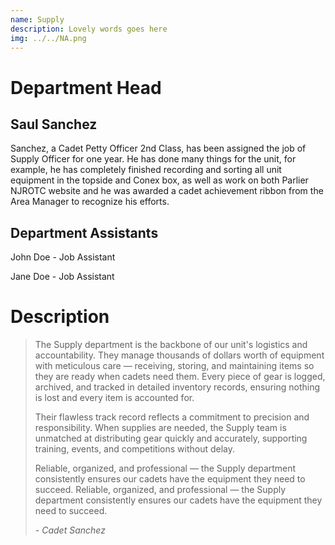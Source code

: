 ```yaml
---
name: Supply
description: Lovely words goes here
img: ../../NA.png
---
```



# Department Head
## Saul Sanchez

<!-- note to self: this renders as a <p> tag -->
Sanchez, a Cadet Petty Officer 2nd Class, has been assigned the job of Supply Officer for one year.  He has done many things for the unit, for example, he has completely finished recording and sorting all unit equipment in the topside and Conex box, as well as work on both Parlier NJROTC website and he was awarded a cadet achievement ribbon from the Area Manager to recognize his efforts.

## Department Assistants
John Doe - Job Assistant

Jane Doe - Job Assistant


# Description

<blockquote>
The Supply department is the backbone of our unit's logistics and accountability. They manage thousands of dollars worth of equipment with meticulous care — receiving, storing, and maintaining items so they are ready when cadets need them. Every piece of gear is logged, archived, and tracked in detailed inventory records, ensuring nothing is lost and every item is accounted for.

Their flawless track record reflects a commitment to precision and responsibility. When supplies are needed, the Supply team is unmatched at distributing gear quickly and accurately, supporting training, events, and competitions without delay.

Reliable, organized, and professional — the Supply department consistently ensures our cadets have the equipment they need to succeed.
Reliable, organized, and professional — the Supply department consistently ensures our cadets have the equipment they need to succeed.

<cite class="blockquote-attrib">- Cadet Sanchez</cite>
</blockquote>


